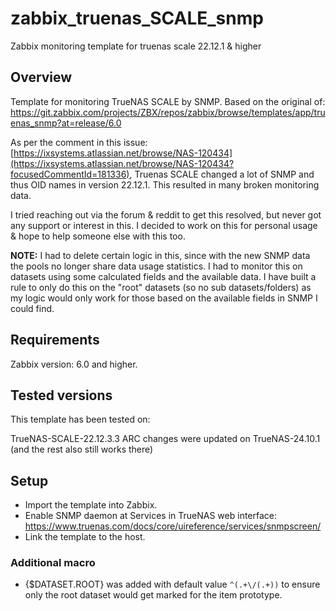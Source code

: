 # zabbix_truenas_SCALE_snmp
Zabbix monitoring template for truenas scale 22.12.1 &amp; higher

## Overview
Template for monitoring TrueNAS SCALE by SNMP. Based on the original of: https://git.zabbix.com/projects/ZBX/repos/zabbix/browse/templates/app/truenas_snmp?at=release/6.0


As per the comment in this issue: [https://ixsystems.atlassian.net/browse/NAS-120434](https://ixsystems.atlassian.net/browse/NAS-120434?focusedCommentId=181336), Truenas SCALE changed a lot of SNMP and thus OID names in version 22.12.1. This resulted in many broken monitoring data.

I tried reaching out via the forum & reddit to get this resolved, but never got any support or interest in this. I decided to work on this for personal usage & hope to help someone else with this too.

**NOTE:** I had to delete certain logic in this, since with the new SNMP data the pools no longer share data usage statistics. I had to monitor this on datasets using some calculated fields and the available data. I have built a rule to only do this on the "root" datasets (so no sub datasets/folders) as my logic would only work for those based on the available fields in SNMP I could find.

## Requirements
Zabbix version: 6.0 and higher.

## Tested versions
This template has been tested on:

TrueNAS-SCALE-22.12.3.3
  ARC changes were updated on TrueNAS-24.10.1 (and the rest also still works there)

## Setup
- Import the template into Zabbix.
- Enable SNMP daemon at Services in TrueNAS web interface: https://www.truenas.com/docs/core/uireference/services/snmpscreen/
- Link the template to the host.

### Additional macro
- {$DATASET.ROOT} was added with default value `^(.+\/(.+))` to ensure only the root dataset would get marked for the item prototype.
